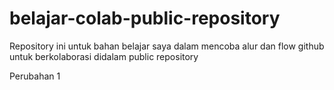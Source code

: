 # belajar-colab-public-repository
Repository ini untuk bahan belajar saya dalam mencoba alur dan flow github untuk berkolaborasi didalam public repository

Perubahan 1
